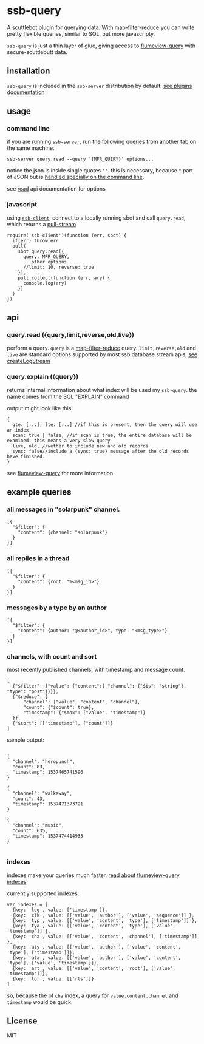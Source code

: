 # ssb-query

A scuttlebot plugin for querying data.
With [map-filter-reduce](https://github.com/dominictarr/map-filter-reduce) you can write
pretty flexible queries, similar to SQL, but more javascripty.

`ssb-query` is just a thin layer of glue,
giving access to [flumeview-query](https://github.com/flumedb/flumeview-query)
with secure-scuttlebutt data.


## installation

`ssb-query` is included in the `ssb-server` distribution by default.
[see plugins documentation](https://github.com/ssbc/ssb-plugins)

## usage

### command line

if you are running `ssb-server`, run the following queries from another tab on the same machine.

```
ssb-server query.read --query '{MFR_QUERY}' options...
```

notice the json is inside single quotes `''`. this is necessary, because `"` part of JSON but is [handled
specially on the command line](https://blog.cloud66.com/bash-tricks-part-1-string-escaping/).

see [read](#read) api documentation for options

### javascript

using [`ssb-client`](https://github.com/ssbc/ssb-client),
connect to a locally running sbot and call `query.read`, which returns a [pull-stream](pull-stream.github.io)

```
require('ssb-client')(function (err, sbot) {
  if(err) throw err
  pull(
    sbot.query.read({
      query: MFR_QUERY,
      ...other options
      //limit: 10, reverse: true
    }),
    pull.collect(function (err, ary) {
      console.log(ary)
    })
  )
})
```

## api

### query.read ({query,limit,reverse,old,live})

perform a query. `query` is a [map-filter-reduce](https://github.com/dominictarr/map-filter-reduce) query.
`limit,reverse,old` and `live` are standard options supported by most ssb database stream apis,
[see createLogStream](https://github.com/ssbc/ssb-db#ssbdbcreatelogstreamltltegtgte-timestamp-reverseoldliveraw-boolean-limit-number--pullsource)

### query.explain ({query})

returns internal information about what index will be used my `ssb-query`.
the name comes from the [SQL "EXPLAIN" command](https://docs.microsoft.com/en-us/sql/t-sql/queries/explain-transact-sql?view=aps-pdw-2016-au7)

output might look like this:
```
{
  gte: [...], lte: [...] //if this is present, then the query will use an index.
  scan: true | false, //if scan is true, the entire database will be examined. this means a very slow query
  live, old, //wether to include new and old records
  sync: false//include a {sync: true} message after the old records have finished.
}
```
see [flumeview-query](https://github.com/flumedb/flumeview-query) for more information.

## example queries

### all messages in "solarpunk" channel.
```
[{
  "$filter": {
    "content": {channel: "solarpunk"}
  }
}]
```

### all replies in a thread

```
[{
  "$filter": {
    "content": {root: "%<msg_id>"}
  }
}]
```

### messages by a type by an author

```
[{
  "$filter": {
    "content": {author: "@<author_id>", type: "<msg_type>"}
  }
}]
```

### channels, with count and sort

most recently published channels, with timestamp and message count.

```
[
  {"$filter": {"value": {"content":{ "channel": {"$is": "string"}, "type": "post"}}}},
  {"$reduce": {
      "channel": ["value", "content", "channel"],
      "count": {"$count": true},
      "timestamp": {"$max": ["value", "timestamp"]}
  }},
  {"$sort": [["timestamp"], ["count"]]}
]

```

sample output:

```

{
  "channel": "heropunch",
  "count": 83,
  "timestamp": 1537465741596
}

{
  "channel": "walkaway",
  "count": 43,
  "timestamp": 1537471373721
}

{
  "channel": "music",
  "count": 635,
  "timestamp": 1537474414933
}


```
### indexes

indexes make your queries much faster.
[read about flumeview-query indexes](https://github.com/flumedb/flumeview-query#indexes)

currently supported indexes:

```
var indexes = [
  {key: 'log', value: ['timestamp']},
  {key: 'clk', value: [['value', 'author'], ['value', 'sequence']] },
  {key: 'typ', value: [['value', 'content', 'type'], ['timestamp']] },
  {key: 'tya', value: [['value', 'content', 'type'], ['value', 'timestamp']] },
  {key: 'cha', value: [['value', 'content', 'channel'], ['timestamp']] },
  {key: 'aty', value: [['value', 'author'], ['value', 'content', 'type'], ['timestamp']]},
  {key: 'ata', value: [['value', 'author'], ['value', 'content', 'type'], ['value', 'timestamp']]},
  {key: 'art', value: [['value', 'content', 'root'], ['value', 'timestamp']]},
  {key: 'lor', value: [['rts']]}
]

```
so, because the of `cha` index, a query for `value.content.channel` and `timestamp` would be quick.

## License

MIT
